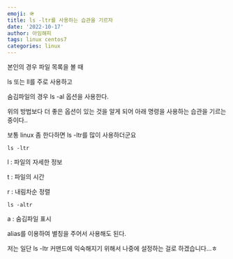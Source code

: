 ```yaml
---
emoji: 🪖
title: ls -ltr를 사용하는 습관을 기르자
date: '2022-10-17'
author: 아임해피
tags: linux centos7
categories: linux
---
```


본인의 경우 파일 목록을 볼 때

ls 또는 ll를 주로 사용하고

숨김파일의 경우 ls -al 옵션을 사용한다.

위의 방법보다 더 좋은 옵션이 있는 것을 알게 되어 아래 명령을 사용하는 습관을 기르는 중이다..

보통 linux 좀 한다하면 ls -ltr를 많이 사용하더군요

```shell
ls -ltr
```
l : 파일의 자세한 정보

t : 파일의 시간

r : 내림차순 정렬

```shell
ls -altr
```
a : 숨김파일 표시

alias를 이용하여 별칭을 주어서 사용해도 된다.

저는 일단 ls -ltr 커맨드에 익숙해지기 위해서 나중에 설정하는 걸로 하겠습니다...ㅎ

